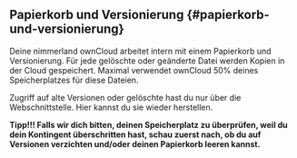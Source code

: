 ## **Papierkorb und Versionierung** {#papierkorb-und-versionierung}

Deine nimmerland ownCloud arbeitet intern mit einem Papierkorb und Versionierung. Für jede gelöschte oder geänderte Datei werden Kopien in der Cloud gespeichert. Maximal verwendet ownCloud 50% deines Speicherplatzes für diese Dateien.

Zugriff auf alte Versionen oder gelöschte hast du nur über die Webschnittstelle. Hier kannst du sie wieder herstellen.

**Tipp!!! Falls wir dich bitten, deinen Speicherplatz zu überprüfen, weil du dein Kontingent überschritten hast, schau zuerst nach, ob du auf Versionen verzichten und/oder deinen Papierkorb leeren kannst.**